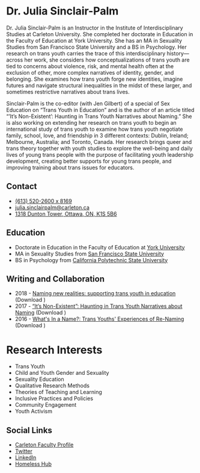 # Dr. Julia Sinclair-Palm

Dr. Julia Sinclair-Palm is an Instructor in the Institute of Interdisciplinary Studies at Carleton University. She completed her doctorate in Education in the Faculty of Education at York University. She has an MA in Sexuality Studies from San Francisco State University and a BS in Psychology. Her research on trans youth carries the trace of this interdisciplinary history—across her work, she considers how conceptualizations of trans youth are tied to concerns about violence, risk, and mental health often at the exclusion of other, more complex narratives of identity, gender, and belonging. She examines how trans youth forge new identities, imagine futures and navigate structural inequalities in the midst of these larger, and sometimes restrictive narratives about trans lives.

Sinclair-Palm is the co-editor (with Jen Gilbert) of a special of Sex Education on “Trans Youth in Education” and is the author of an article titled “’It’s Non-Existent’: Haunting in Trans Youth Narratives about Naming.” She is also working on extending her research on trans youth to begin an international study of trans youth to examine how trans youth negotiate family, school, love, and friendship in 3 different contexts: Dublin, Ireland; Melbourne, Australia; and Toronto, Canada. Her research brings queer and trans theory together with youth studies to explore the well-being and daily lives of young trans people with the purpose of facilitating youth leadership development, creating better supports for young trans people, and improving training about trans issues for educators.

## Contact
- [(613) 520-2600 x 8169](tel:613-520-2600x8169)
- [julia.sinclairpalm@carleton.ca](mailto:julia.sinclairpalm@carleton.ca)
- [1318 Dunton Tower, Ottawa, ON, K1S 5B6](https://duckduckgo.com/?q=1318+Dunton+Tower%2C+Ottawa%2C+ON%2C+K1S+5B6&t=ffab&ia=maps&iaxm=maps)

## Education
- Doctorate in Education in the Faculty of Education at [York University](https://www.yorku.ca)
- MA in Sexuality Studies from [San Francisco State University](http://www.sfsu.edu)
- BS in Psychology from [California Polytechnic State University](https://www.calpoly.edu)

## Writing and Collaboration
- 2018 - [Naming new realities: supporting trans youth in education](https://www.tandfonline.com/doi/full/10.1080/14681811.2018.1452347) (Download [<i class="demo-icon icon-file-pdf"></i>](/static/downloads/writing/Naming-new-realities-supporting-trans-youth-in-education.pdf))
- 2017 - [“It’s Non-Existent”: Haunting in Trans Youth Narratives about Naming](https://educate.bankstreet.edu/occasional-paper-series/vol2017/iss37/7/) (Download [<i class="demo-icon icon-file-pdf"></i>](/static/downloads/writing/its-non-existent.pdf))
- 2016 - [What's In a Name?: Trans Youths' Experiences of Re-Naming](https://yorkspace.library.yorku.ca/xmlui/bitstream/handle/10315/33434/Sinclair-Palm_Julia_H_2016_PhD.pdf?sequence=2&isAllowed=y) (Download [<i class="demo-icon icon-file-pdf"></i>](/static/downloads/writing/Sinclair-Palm_Julia_H_2016_PhD.pdf))

# Research Interests
- Trans Youth
- Child and Youth Gender and Sexuality
- Sexuality Education
- Qualitative Research Methods
- Theories of Teaching and Learning
- Inclusive Practices and Policies
- Community Engagement
- Youth Activism

## Social Links
- [Carleton Faculty Profile](https://carleton.ca/iis/people/julia-sinclair-palm)
- [Twitter](https://twitter.com/JSinclairPalm)
- [LinkedIn](https://www.linkedin.com/in/julia-sinclair-palm-2374546/)
- [Homeless Hub](https://www.homelesshub.ca/users/juliasinclair)
